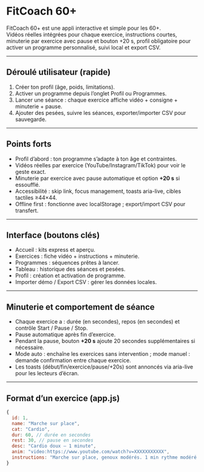 # FitCoach 60+

FitCoach 60+ est une appli interactive et simple pour les 60+.  
Vidéos réelles intégrées pour chaque exercice, instructions courtes, minuterie par exercice avec pause et bouton +20 s, profil obligatoire pour activer un programme personnalisé, suivi local et export CSV.

---

## Déroulé utilisateur (rapide)
1. Créer ton profil (âge, poids, limitations).  
2. Activer un programme depuis l’onglet Profil ou Programmes.  
3. Lancer une séance : chaque exercice affiche vidéo + consigne + minuterie + pause.  
4. Ajouter des pesées, suivre les séances, exporter/importer CSV pour sauvegarde.

---

## Points forts
- Profil d’abord : ton programme s’adapte à ton âge et contraintes.  
- Vidéos réelles par exercice (YouTube/Instagram/TikTok) pour voir le geste exact.  
- Minuterie par exercice avec pause automatique et option **+20 s** si essoufflé.  
- Accessibilité : skip link, focus management, toasts aria-live, cibles tactiles ≥44×44.  
- Offline first : fonctionne avec localStorage ; export/import CSV pour transfert.

---

## Interface (boutons clés)
- Accueil : kits express et aperçu.  
- Exercices : fiche vidéo + instructions + minuterie.  
- Programmes : séquences prêtes à lancer.  
- Tableau : historique des séances et pesées.  
- Profil : création et activation de programme.  
- Importer démo / Export CSV : gérer les données locales.

---

## Minuterie et comportement de séance
- Chaque exercice a : durée (en secondes), repos (en secondes) et contrôle Start / Pause / Stop.  
- Pause automatique après fin d’exercice.  
- Pendant la pause, bouton **+20 s** ajoute 20 secondes supplémentaires si nécessaire.  
- Mode auto : enchaîne les exercices sans intervention ; mode manuel : demande confirmation entre chaque exercice.  
- Les toasts (début/fin/exercice/pause/+20s) sont annoncés via aria-live pour les lecteurs d’écran.

---

## Format d’un exercice (app.js)
```js
{
  id: 1,
  name: "Marche sur place",
  cat: "Cardio",
  dur: 60, // durée en secondes
  rest: 30, // pause en secondes
  desc: "Cardio doux — 1 minute",
  anim: "video:https://www.youtube.com/watch?v=XXXXXXXXXXX",
  instructions: "Marche sur place, genoux modérés. 1 min rythme modéré. Stop en cas de douleur."
}
